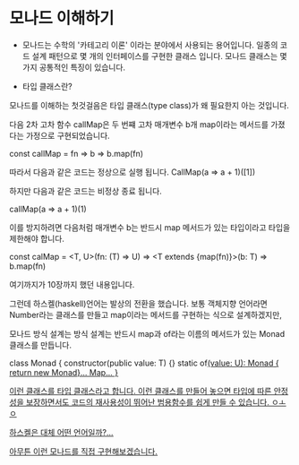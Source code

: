 # 모나드 이해하기

* 모나드는 수학의 '카테고리 이론' 이라는 분야에서 사용되는 용어입니다.
일종의 코드 설계 패턴으로 몇 개의 인터페이스를 구현한 클래스 입니다.
모나드 클래스는 몇 가지 공통적인 특징이 있습니다.


* 타입 클래스란?

모나드를 이해하는 첫것걸음은 타입 클래스(type class)가 왜 필요한지 아는 것입니다.

다음 2차 고차 함수 callMap은 두 번쨰 고차 매개변수 b개 map이라는 메서드를 가졌다는
가정으로 구현되었습니다.

const callMap = fn => b => b.map(fn)

따라서 다음과 같은 코드는 정상으로 실행 됩니다.
CallMap(a => a + 1)([1])

하지만 다음과 같은 코드는 비정상 종료 됩니다.

callMap(a => a + 1)(1)

이를 방지하려면 다음처럼 매개변수 b는 반드시 map 메서드가 있는 타입이라고 타입을 제한해야 합니다.

const calMap = <T, U>(fn: (T) => U) => <T extends {map(fn)}>(b: T) => b.map(fn)

여기까지가 10장까지 했던 내용입니다.

그런데 하스켈(haskell)언어는 발상의 전환을 했습니다.
보통 객체지향 언어라면 Number라는 클래스를 만들고 map이라는 메서드를 구현하는 식으로
설계하겠지만,

모나드 방식 설계는 방식 설계는
반드시 map과 of라는 이름의 메서드가 있는 Monad<T>클래스를 만듭니다.

class Monad<T> {
    constructor(public value: T) {}
    static of<U>(value: U): Monad<U> { return new Monad<U>}...
    Map<U>...
}

이런 클래스를 타입 클래스라고 합니다.
이런 클래스를 만들어 놓으면 타입에 따른 안정성을 보장하면서도
코드의 재사용성이 뛰어난 범용함수를 쉽게 만들 수 있습니다. ㅇㅗㅇ


하스켈은 대체 어떤 언어일까?...

아무튼 이런 모나드를 직접 구현해보겠습니다.

